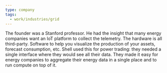 ```yaml
---
type: company
tags:
  - work/industries/grid
---
```

The founder was a Stanford professor. He had the insight that many energy companies want an IoT platform to collect the telemetry. The hardware is all third-party. Software to help you visualize the production of your assets, forecast consumption, etc. Shell used this for power trading: they needed a single interface where they would see all their data. They made it easy for energy companies to aggregate their energy data in a single place and to run compute on top of it.